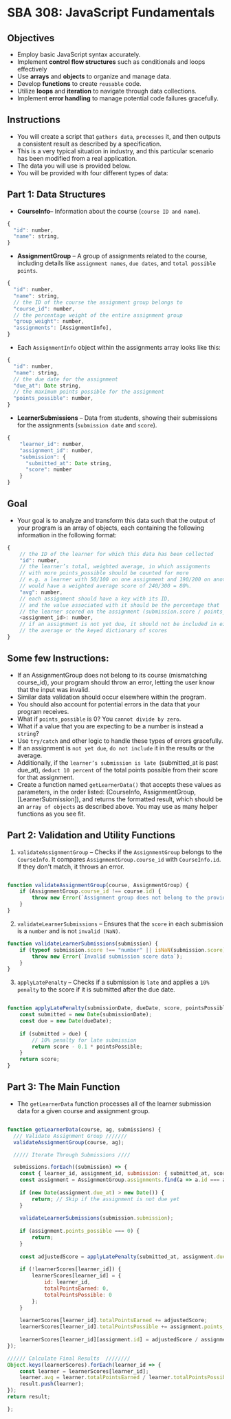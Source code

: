 # SBA 308: JavaScript Fundamentals
## Objectives
- Employ basic JavaScript syntax accurately.
- Implement **control flow structures** such as conditionals and loops effectively
- Use **arrays** and **objects** to organize and manage data.
- Develop **functions** to create `reusable` code.
- Utilize **loops** and **iteration** to navigate through data collections.
- Implement **error handling** to manage potential code failures gracefully.

## Instructions
- You will create a script that `gathers data`, `processes` it, and then outputs a consistent result as described by a specification. 
- This is a very typical situation in industry, and this particular scenario has been modified from a real application. 
 - The data you will use is provided below.
- You will be provided with four different types of data:

## Part 1: Data Structures

- **CourseInfo**– Information about the course (`course ID and name`).

```javascript
{
  "id": number,
  "name": string,
}
```

- **AssignmentGroup** – A group of assignments related to the course, including details like `assignment names`, `due dates`, and `total possible points`.

```javascript
{
  "id": number,
  "name": string,
  // the ID of the course the assignment group belongs to
  "course_id": number,
  // the percentage weight of the entire assignment group
  "group_weight": number,
  "assignments": [AssignmentInfo],
}
```

- Each `AssignmentInfo` object within the assignments array looks like this:

```javascript
{
  "id": number,
  "name": string,
  // the due date for the assignment
  "due_at": Date string,
  // the maximum points possible for the assignment
  "points_possible": number,
}
```

- **LearnerSubmissions** – Data from students, showing their submissions for the assignments (`submission date` and `score`).

```javascript
{
    "learner_id": number,
    "assignment_id": number,
    "submission": {
      "submitted_at": Date string,
      "score": number
    }
}
```

## Goal
- Your goal is to analyze and transform this data such that the output of your program is an array of objects, each containing the following information in the following format:

```javascript
{
    // the ID of the learner for which this data has been collected
    "id": number,
    // the learner’s total, weighted average, in which assignments
    // with more points_possible should be counted for more
    // e.g. a learner with 50/100 on one assignment and 190/200 on another
    // would have a weighted average score of 240/300 = 80%.
    "avg": number,
    // each assignment should have a key with its ID,
    // and the value associated with it should be the percentage that
    // the learner scored on the assignment (submission.score / points_possible)
    <assignment_id>: number,
    // if an assignment is not yet due, it should not be included in either
    // the average or the keyed dictionary of scores
}
```

## Some few Instructions:
- If an AssignmentGroup does not belong to its course (mismatching course_id), your program should throw an error, letting the user know that the input was invalid. 
- Similar data validation should occur elsewhere within the program.
- You should also account for potential errors in the data that your program receives. 
- What if `points_possible` is 0? You `cannot divide by zero`. 
- What if a value that you are expecting to be a number is instead a `string`? 
- Use `try/catch` and other logic to handle these types of errors gracefully.
- If an assignment is `not yet due`, `do not include` it in the results or the average. 
- Additionally, if the `learner’s submission is late `(submitted_at is past due_at), `deduct 10 percent` of the total points possible from their score for that assignment.
- Create a function named `getLearnerData()` that accepts these values as parameters, in the order listed: (CourseInfo, AssignmentGroup, [LearnerSubmission]), and returns the formatted result, which should be an `array of objects` as described above.
You may use as many helper functions as you see fit.


## Part 2: Validation and Utility Functions

1. `validateAssignmentGroup` – Checks if the `AssignmentGroup` belongs to the `CourseInfo`. It compares `AssignmentGroup.course_id` with `CourseInfo.id`. If they don't match, it throws an error.

```javascript

function validateAssignmentGroup(course, AssignmentGroup) {
    if (AssignmentGroup.course_id !== course.id) {
        throw new Error(`Assignment group does not belong to the provided course.`);
    }
}

```

2. `validateLearnerSubmissions` – Ensures that the `score` in each submission is a `number` and is not `invalid (NaN)`.

```javascript
function validateLearnerSubmissions(submission) {
    if (typeof submission.score !== "number" || isNaN(submission.score)) {
        throw new Error(`Invalid submission score data`);
    }
}

```
3. `applyLatePenalty` – Checks if a submission is `late` and applies a `10% penalty` to the score if it is submitted after the due date.

```javascript

function applyLatePenalty(submissionDate, dueDate, score, pointsPossible) {
    const submitted = new Date(submissionDate);
    const due = new Date(dueDate);
    
    if (submitted > due) {
        // 10% penalty for late submission
        return score - 0.1 * pointsPossible;
    }
    return score;
}

```


## Part 3: The Main Function

- The `getLearnerData` function processes all of the learner submission data for a given course and assignment group.

```javascript

function getLearnerData(course, ag, submissions) {
  /// Validate Assignment Group ///////
  validateAssignmentGroup(course, ag);

  ///// Iterate Through Submissions ////

  submissions.forEach((submission) => {
    const { learner_id, assignment_id, submission: { submitted_at, score } } = submission;
    const assignment = AssignmentGroup.assignments.find(a => a.id === assignment_id);
    
    if (new Date(assignment.due_at) > new Date()) {
        return; // Skip if the assignment is not due yet
    }
    
    validateLearnerSubmissions(submission.submission);
    
    if (assignment.points_possible === 0) {
        return;
    }
    
    const adjustedScore = applyLatePenalty(submitted_at, assignment.due_at, score, assignment.points_possible);
    
    if (!learnerScores[learner_id]) {
        learnerScores[learner_id] = {
            id: learner_id,
            totalPointsEarned: 0,
            totalPointsPossible: 0
        };
    }
    
    learnerScores[learner_id].totalPointsEarned += adjustedScore;
    learnerScores[learner_id].totalPointsPossible += assignment.points_possible;
    
    learnerScores[learner_id][assignment.id] = adjustedScore / assignment.points_possible;
});

////// Calculate Final Results  ////////
Object.keys(learnerScores).forEach(learner_id => {
    const learner = learnerScores[learner_id];
    learner.avg = learner.totalPointsEarned / learner.totalPointsPossible;
    result.push(learner);
});
return result;

};

```
